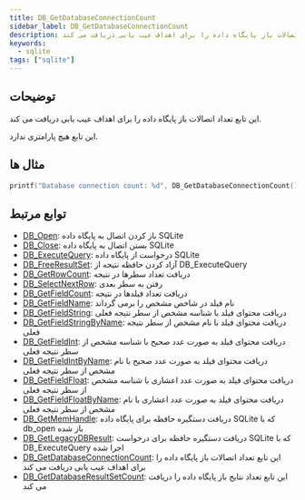 ```yaml
---
title: DB_GetDatabaseConnectionCount
sidebar_label: DB_GetDatabaseConnectionCount
description: تعداد اتصالات باز پایگاه داده را برای اهداف عیب یابی دریافت می کند.
keywords:
  - sqlite
tags: ["sqlite"]
---
```


## توضیحات

این تابع تعداد اتصالات باز پایگاه داده را برای اهداف عیب یابی دریافت می کند.

این تابع هیچ پارامتری ندارد.

## مثال ها

```c
printf("Database connection count: %d", DB_GetDatabaseConnectionCount());
```

## توابع مرتبط

- [DB_Open](DB_Open): باز کردن اتصال به پایگاه داده SQLite
- [DB_Close](DB_Close): بستن اتصال به پایگاه داده SQLite
- [DB_ExecuteQuery](DB_ExecuteQuery): درخواست از پایگاه داده SQLite
- [DB_FreeResultSet](DB_FreeResultSet): آزاد کردن حافظه نتیجه از DB_ExecuteQuery
- [DB_GetRowCount](DB_GetRowCount): دریافت تعداد سطرها در نتیجه
- [DB_SelectNextRow](DB_SelectNextRow): رفتن به سطر بعدی
- [DB_GetFieldCount](DB_GetFieldCount): دریافت تعداد فیلدها در نتیجه
- [DB_GetFieldName](DB_GetFieldName): نام فیلد در شاخص مشخص را برمی گرداند
- [DB_GetFieldString](DB_GetFieldString): دریافت محتوای فیلد با شناسه مشخص از سطر نتیجه فعلی
- [DB_GetFieldStringByName](DB_GetFieldStringByName): دریافت محتوای فیلد با نام مشخص از سطر نتیجه فعلی
- [DB_GetFieldInt](DB_GetFieldInt): دریافت محتوای فیلد به صورت عدد صحیح با شناسه مشخص از سطر نتیجه فعلی
- [DB_GetFieldIntByName](DB_GetFieldIntByName): دریافت محتوای فیلد به صورت عدد صحیح با نام مشخص از سطر نتیجه فعلی
- [DB_GetFieldFloat](DB_GetFieldFloat): دریافت محتوای فیلد به صورت عدد اعشاری با شناسه مشخص از سطر نتیجه فعلی
- [DB_GetFieldFloatByName](DB_GetFieldFloatByName): دریافت محتوای فیلد به صورت عدد اعشاری با نام مشخص از سطر نتیجه فعلی
- [DB_GetMemHandle](DB_GetMemHandle): دریافت دستگیره حافظه برای پایگاه داده SQLite که با db_open باز شده
- [DB_GetLegacyDBResult](DB_GetLegacyDBResult): دریافت دستگیره حافظه برای درخواست SQLite که با DB_ExecuteQuery اجرا شده
- [DB_GetDatabaseConnectionCount](DB_GetDatabaseConnectionCount): این تابع تعداد اتصالات باز پایگاه داده را برای اهداف عیب یابی دریافت می کند
- [DB_GetDatabaseResultSetCount](DB_GetDatabaseResultSetCount): این تابع تعداد نتایج باز پایگاه داده را دریافت می کند